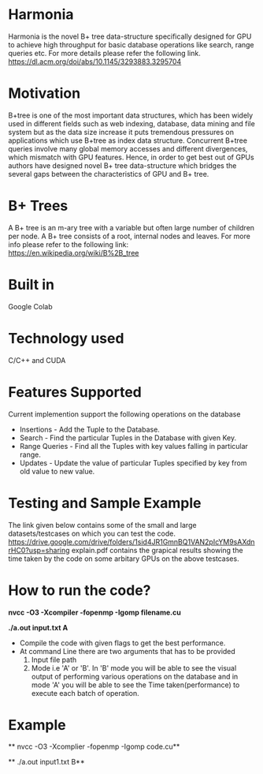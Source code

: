 # Harmonia
Harmonia is the novel B+ tree data-structure specifically designed for GPU to achieve high throughput for basic database operations like search, range queries etc. For more details please refer the following link.
https://dl.acm.org/doi/abs/10.1145/3293883.3295704

# Motivation
B+tree is one of the most important data structures, which has been widely used in different fields such as web
indexing, database, data mining and file system but as the data size increase it puts tremendous pressures on applications
which use B+tree as index data structure. Concurrent B+tree queries involve many global memory accesses and different divergences, 
which mismatch with GPU features. Hence, in order to get best out of GPUs authors have designed novel B+ tree data-structure which bridges the several gaps 
between the characteristics of GPU and B+ tree.

# B+ Trees
A B+ tree is an m-ary tree with a variable but often large number of children per node. A B+ tree consists of a root, internal nodes and leaves.
For more info please refer to the following link:
https://en.wikipedia.org/wiki/B%2B_tree

# Built in
Google Colab

# Technology used
C/C++ and CUDA

# Features Supported
Current implemention support the following operations on the database 
* Insertions - Add the Tuple to the Database.
* Search - Find the particular Tuples in the Database with given Key.
* Range Queries - Find all the Tuples with key values falling in particular range.
* Updates - Update the value of particular Tuples specified by key from old value to new value.

# Testing and Sample Example
The link given below contains some of the small and large datasets/testcases on which you can test the code.
https://drive.google.com/drive/folders/1sid4JR1GmnBQ1VAN2pIcYM9sAXdnrHC0?usp=sharing
explain.pdf contains the grapical results showing the time taken by the code on some arbitary GPUs on the above testcases.

# How to run the code?

**nvcc -O3 -Xcompiler -fopenmp -Igomp filename.cu**

**./a.out input.txt A**

* Compile the code with given flags to get the best performance.
* At command Line there are two arguments that has to be provided
  1. Input file path
  2. Mode i.e 'A' or 'B'. In 'B' mode you will be able to see the visual output of performing various operations on the database and in mode 'A' you will be able to see the Time taken(performance) to execute each batch of operation. 

# Example

** nvcc -O3 -Xcomplier -fopenmp -Igomp code.cu**

** ./a.out input1.txt B**

